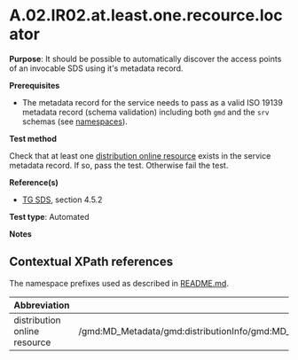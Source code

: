 # A.02.IR02.at.least.one.recource.locator

**Purpose**: It should be possible to automatically discover the access points of an invocable SDS using it's metadata record.

**Prerequisites**

* The metadata record for the service needs to pass as a valid ISO 19139 metadata record (schema validation) including both ```gmd``` and the ```srv``` schemas (see [namespaces](README.md#namespaces)).

**Test method**

Check that at least one [distribution online resource](#dist_online_resource) exists in the service metadata record. If so, pass the test. Otherwise fail the test.

**Reference(s)**

* [TG SDS](README.md#ref_TG_SDS), section 4.5.2

**Test type**: Automated

**Notes**

## Contextual XPath references

The namespace prefixes used as described in [README.md](README.md#namespaces).

Abbreviation                                               |  XPath expression
---------------------------------------------------------- | -------------------------------------------------------------------------
distribution online resource <a name="dist_online_resource"></a> | /gmd:MD\_Metadata/gmd:distributionInfo/gmd:MD\_Distribution/gmd:transferOptions/gmd:MD\_DigitalTransferOptions/gmd:onLine/gmd:CI\_OnlineResource/gmd:linkage/gmd:URL
